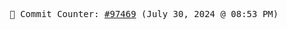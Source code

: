 <p align="center">
    <samp>
        📮 Commit Counter: <a href="https://github.com/Javascript-void0/Javascript-void0/commits/main">#97469</a> (July 30, 2024 @ 08:53 PM)
    </samp>
</p>
